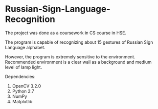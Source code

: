 # Russian-Sign-Language-Recognition

The project was done as a coursework in CS course in HSE.

The program is capable of recognizing about 15 gestures of Russian Sign Language alphabet.

However, the program is extremely sensitive to the environment. Recommended environment is a clear wall as a background and medium level of lamp light.

Dependencies:
1) OpenCV 3.2.0
2) Python 2.7
3) NumPy
4) Matplotlib
